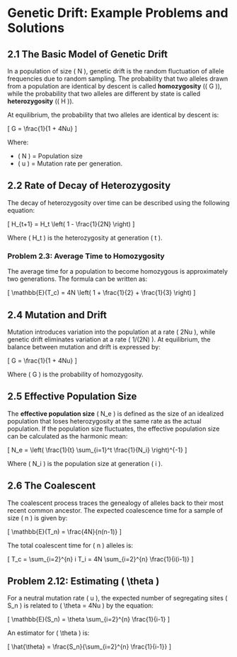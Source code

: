 # Genetic Drift: Example Problems and Solutions

## 2.1 The Basic Model of Genetic Drift
In a population of size \( N \), genetic drift is the random fluctuation of allele frequencies due to random sampling. The probability that two alleles drawn from a population are identical by descent is called **homozygosity** (\( G \)), while the probability that two alleles are different by state is called **heterozygosity** (\( H \)).

At equilibrium, the probability that two alleles are identical by descent is:

\[
G = \frac{1}{1 + 4Nu}
\]

Where:
- \( N \) = Population size
- \( u \) = Mutation rate per generation.

## 2.2 Rate of Decay of Heterozygosity
The decay of heterozygosity over time can be described using the following equation:

\[
H_{t+1} = H_t \left( 1 - \frac{1}{2N} \right)
\]

Where \( H_t \) is the heterozygosity at generation \( t \).

### Problem 2.3: Average Time to Homozygosity
The average time for a population to become homozygous is approximately two generations. The formula can be written as:

\[
\mathbb{E}(T_c) = 4N \left( 1 + \frac{1}{2} + \frac{1}{3} \right)
\]

## 2.4 Mutation and Drift
Mutation introduces variation into the population at a rate \( 2Nu \), while genetic drift eliminates variation at a rate \( 1/(2N) \). At equilibrium, the balance between mutation and drift is expressed by:

\[
G = \frac{1}{1 + 4Nu}
\]

Where \( G \) is the probability of homozygosity.

## 2.5 Effective Population Size
The **effective population size** \( N_e \) is defined as the size of an idealized population that loses heterozygosity at the same rate as the actual population. If the population size fluctuates, the effective population size can be calculated as the harmonic mean:

\[
N_e = \left( \frac{1}{t} \sum_{i=1}^t \frac{1}{N_i} \right)^{-1}
\]

Where \( N_i \) is the population size at generation \( i \).

## 2.6 The Coalescent
The coalescent process traces the genealogy of alleles back to their most recent common ancestor. The expected coalescence time for a sample of size \( n \) is given by:

\[
\mathbb{E}(T_n) = \frac{4N}{n(n-1)}
\]

The total coalescent time for \( n \) alleles is:

\[
T_c = \sum_{i=2}^{n} i T_i = 4N \sum_{i=2}^{n} \frac{1}{i(i-1)}
\]

## Problem 2.12: Estimating \( \theta \)
For a neutral mutation rate \( u \), the expected number of segregating sites \( S_n \) is related to \( \theta = 4Nu \) by the equation:

\[
\mathbb{E}(S_n) = \theta \sum_{i=2}^{n} \frac{1}{i-1}
\]

An estimator for \( \theta \) is:

\[
\hat{\theta} = \frac{S_n}{\sum_{i=2}^{n} \frac{1}{i-1}}
\]
